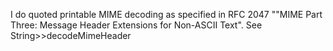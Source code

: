 I do quoted printable MIME decoding as specified in RFC 2047 ""MIME Part Three: Message Header Extensions for Non-ASCII Text". See String>>decodeMimeHeader
